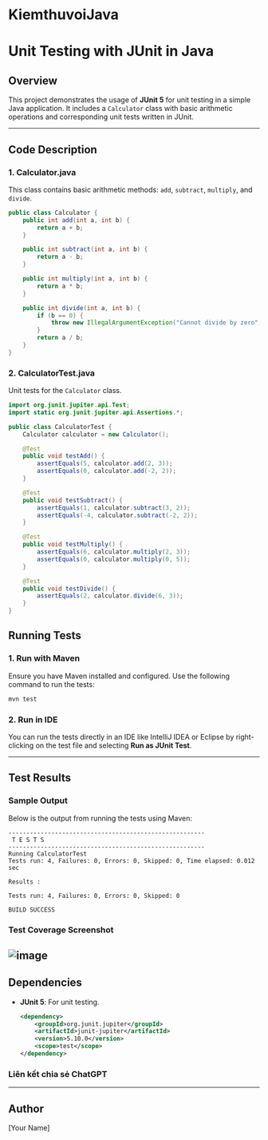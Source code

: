 # KiemthuvoiJava
# Unit Testing with JUnit in Java

## Overview
This project demonstrates the usage of **JUnit 5** for unit testing in a simple Java application. It includes a `Calculator` class with basic arithmetic operations and corresponding unit tests written in JUnit.

---

## Code Description

### 1. **Calculator.java**
This class contains basic arithmetic methods: `add`, `subtract`, `multiply`, and `divide`.

```java
public class Calculator {
    public int add(int a, int b) {
        return a + b;
    }

    public int subtract(int a, int b) {
        return a - b;
    }

    public int multiply(int a, int b) {
        return a * b;
    }

    public int divide(int a, int b) {
        if (b == 0) {
            throw new IllegalArgumentException("Cannot divide by zero");
        }
        return a / b;
    }
}
```

### 2. **CalculatorTest.java**
Unit tests for the `Calculator` class.

```java
import org.junit.jupiter.api.Test;
import static org.junit.jupiter.api.Assertions.*;

public class CalculatorTest {
    Calculator calculator = new Calculator();

    @Test
    public void testAdd() {
        assertEquals(5, calculator.add(2, 3));
        assertEquals(0, calculator.add(-2, 2));
    }

    @Test
    public void testSubtract() {
        assertEquals(1, calculator.subtract(3, 2));
        assertEquals(-4, calculator.subtract(-2, 2));
    }

    @Test
    public void testMultiply() {
        assertEquals(6, calculator.multiply(2, 3));
        assertEquals(0, calculator.multiply(0, 5));
    }

    @Test
    public void testDivide() {
        assertEquals(2, calculator.divide(6, 3));
    }
}

````

## Running Tests

### 1. **Run with Maven**
Ensure you have Maven installed and configured. Use the following command to run the tests:
```bash
mvn test
```

### 2. **Run in IDE**
You can run the tests directly in an IDE like IntelliJ IDEA or Eclipse by right-clicking on the test file and selecting **Run as JUnit Test**.

---

## Test Results

### Sample Output
Below is the output from running the tests using Maven:
```
-------------------------------------------------------
 T E S T S
-------------------------------------------------------
Running CalculatorTest
Tests run: 4, Failures: 0, Errors: 0, Skipped: 0, Time elapsed: 0.012 sec

Results :

Tests run: 4, Failures: 0, Errors: 0, Skipped: 0

BUILD SUCCESS
```

### Test Coverage Screenshot
![image](https://github.com/user-attachments/assets/5be8893b-2a7e-4fda-ae63-7289399b88d6)
---

## Dependencies

- **JUnit 5**: For unit testing.
  ```xml
  <dependency>
      <groupId>org.junit.jupiter</groupId>
      <artifactId>junit-jupiter</artifactId>
      <version>5.10.0</version>
      <scope>test</scope>
  </dependency>
  ```

### Liên kết chia sẻ ChatGPT
---

## Author
[Your Name]
